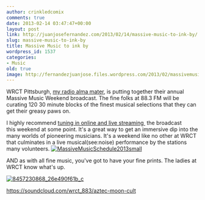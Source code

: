 ```yaml
---
author: crinkledcomix
comments: true
date: 2013-02-14 03:47:47+00:00
layout: post
link: http://juanjosefernandez.com/2013/02/14/massive-music-to-ink-by/
slug: massive-music-to-ink-by
title: Massive Music to ink by
wordpress_id: 1537
categories:
- Music
old: true
image: http://fernandezjuanjose.files.wordpress.com/2013/02/massivemusicschedule2013small.jpeg
---
```


WRCT Pittsburgh, [my radio alma mater](http://www.wrct.org/), is putting together their annual Massive Music Weekend broadcast. The fine folks at 88.3 FM will be curating 120 30 minute blocks of the finest musical selections that they can get their greasy paws on.

I highly recommend [tuning in online and live streaming ](http://stream.wrct.org:8000/wrct-hi.mp3) the broadcast this weekend at some point. It's a great way to get an immersive dip into the many worlds of pioneering musicians. It's a weekend like no other at WRCT that culminates in a live musical(see:noise) performance by the stations many volunteers.
[![MassiveMusicSchedule2013small](http://fernandezjuanjose.files.wordpress.com/2013/02/massivemusicschedule2013small.jpeg)](http://fernandezjuanjose.files.wordpress.com/2013/02/massivemusicschedule2013small.jpeg)

AND as with all fine music, you've got to have your fine prints. The ladies at WRCT know what's up.

[![8457230868_26e490f61b_c](http://fernandezjuanjose.files.wordpress.com/2013/02/8457230868_26e490f61b_c.jpeg)](http://fernandezjuanjose.files.wordpress.com/2013/02/8457230868_26e490f61b_c.jpeg)

https://soundcloud.com/wrct_883/aztec-moon-cult
